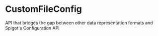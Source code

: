 # CustomFileConfig
API that bridges the gap between other data representation formats and Spigot's Configuration API

